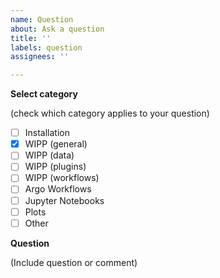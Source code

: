 ```yaml
---
name: Question
about: Ask a question
title: ''
labels: question
assignees: ''

---
```


**Select category**

(check which category applies to your question)
- [ ] Installation
- [x] WIPP (general)
- [ ] WIPP (data)
- [ ] WIPP (plugins)
- [ ] WIPP (workflows)
- [ ] Argo Workflows
- [ ] Jupyter Notebooks
- [ ] Plots
- [ ] Other

**Question**

(Include question or comment)
